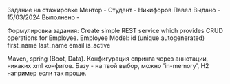 Задание на стажировке
Ментор - 
Студент - Никифоров Павел
Выдано - 15/03/2024
Выполнено - 

Формулировка задания:
Create simple REST service which provides CRUD operations for Employee.
Employee Model:
id (unique autogenerated)
first_name
last_name
email
is_active

Maven, spring (Boot, Data). 
Конфигурация спринга через аннотации, никаких xml конфигов.
Базу - на твой выбор, можно 'in-memory', H2 например если так проще.
